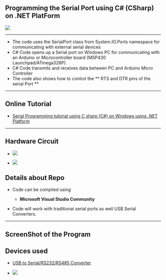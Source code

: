 ## Programming the Serial Port using C# (CSharp) on .NET PlatForm 

![](https://www.xanthium.in/sites/default/files/site-images/serial-prog-Csharp/serial-communication-net-core-dotnet-linux-windows.jpg)

------------------------------------------------------------------------------------------------------------------------------------------

- The code uses the SerialPort class from System.IO.Ports namespace for communicating with external serial devices
- C# Code opens up a Serial port on Windows PC for communicating with an Arduino or Microcontroller board (MSP430 Launchpad/ATmega328P).
- C# Code transmits and receives data between PC and Arduino Micro Controller
- The code also shows how to control the ** RTS and DTR pins of the serial Port **

------------------------------------------------------------------------------------------------------------------------------------------

## Online Tutorial

 - [Serial Programming tutorial using C sharp (C#) on Windows using .NET Platform](https://www.xanthium.in/serial-port-communication-programming-arduino-raspberry-pi-using-csharp-on-windows)


------------------------------------------------------------------------------------------------------------------------------------------

## Hardware Circuit

- ![](https://www.xanthium.in/sites/default/files/inline-images/serial-port-communication-arduino-pc-csharp-dotnet.jpg)

- ![](https://www.xanthium.in/sites/default/files/inline-images/connect-atmega328p-micro-pc-using-csharp.jpg)


## Details about Repo

- Code can be compiled using 
    - **Microsoft Visual Studio Community** 
   

- Code will work with traditional serial ports as well USB Serial Converters. 

------------------------------------------------------------------------------------------------------------------------------------------

## ScreenShot of the Program


## Devices used

- [USB to Serial/RS232/RS485 Converter](https://www.xanthium.in/USB-to-Serial-RS232-RS485-Converter)

- ![](https://www.xanthium.in/sites/default/files/inline-images/USB-to-serial-rs232-rs485-converter-parts_2_2.jpg)

  
